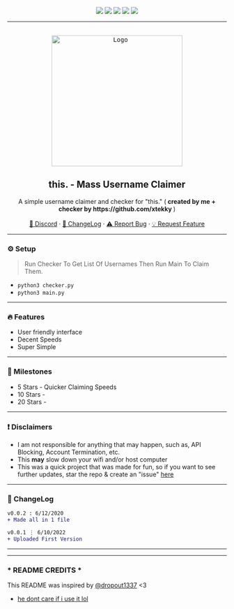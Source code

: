 <div id="top"></div>
<p align="center">
  <img src="https://img.shields.io/github/contributors/imvast/ThisAPP-MassAccountCreator.svg?style=for-the-badge"/>
  <img src="https://img.shields.io/github/forks/imvast/ThisAPP-MassAccountCreator.svg?style=for-the-badge"/>
  <img src="https://img.shields.io/github/stars/imvast/ThisAPP-MassAccountCreator.svg?style=for-the-badge"/>
  <img src="https://img.shields.io/github/issues/imvast/ThisAPP-MassAccountCreator.svg?style=for-the-badge"/>
  <img src="https://img.shields.io/github/license/imvast/ThisAPP-MassAccountCreator.svg?style=for-the-badge"/>
</p>
  
---------------------------------------

<br/>
<div align="center">
  <kbd>
  <a href="https://github.com/imvast/ThisAPP-MassAccountCreator">
    <img src="https://res.cloudinary.com/crunchbase-production/image/upload/c_lpad,h_170,w_170,f_auto,b_white,q_auto:eco,dpr_1/s68kazvoue47jhcqus7h" alt="Logo" width="300" height="300">
  </a>
  </kbd>
  
  <h2 align="center">this. - Mass Username Claimer</h2>

  <p align="center">
    A simple username claimer and checker for "this." (<b> created by me + checker by https://github.com/xtekky </b>)
    <br />
    <br />
    <a href="https://discord.gg/hbo">🌌 Discord</a>
    ·
    <a href="https://github.com/imvast/ThisAPP-MassAccountCreator#-changelog">📜 ChangeLog</a>
    ·
    <a href="https://github.com/imvast/ThisAPP-MassAccountCreator/issues">⚠️ Report Bug</a>
    ·
    <a href="https://github.com/imvast/ThisAPP-MassAccountCreator/issues">💡 Request Feature</a>
  </p>
</div>

---------------------------------------

### ⚙️ Setup
> Run Checker To Get List Of Usernames Then Run Main To Claim Them.
+ `python3 checker.py`
+ `python3 main.py`

---------------------------------------

### 🔥 Features
* User friendly interface
* Decent Speeds
* Super Simple

---------------------------------------

### 🚀 Milestones
* 5 Stars - Quicker Claiming Speeds
* 10 Stars - 
* 20 Stars - 

---------------------------------------

### ❗ Disclaimers
- I am not responsible for anything that may happen, such as, API Blocking, Account Termination, etc.
- This **may** slow down your wifi and/or host computer
- This was a quick project that was made for fun, so if you want to see further updates, star the repo & create an "issue" [here](https://github.com/imvast/ThisAPP-MassAccountCreator/issues/new/choose)

---------------------------------------

### 📜 ChangeLog

```diff
v0.0.2 : 6/12/2020
+ Made all in 1 file

v0.0.1 ⋮ 6/10/2022
+ Uploaded First Version
```

---------------------------------------
---

### * README CREDITS *
This README was inspired by [@dropout1337](https://github.com/dropout1337) <3
- [he dont care if i use it lol](https://cdn.discordapp.com/attachments/901999809404219444/901999816681324634/unknown.png)
